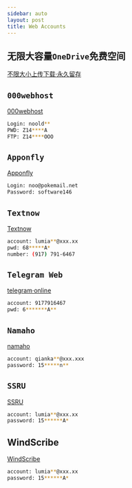 ```yaml
---
sidebar: auto
layout: post
title: Web Accounts
---
```


## 无限大容量`OneDrive`免费空间

[不限大小上传下载·永久留存](https://xbsfcursotamandareg12br-my.sharepoint.com/:f:/g/personal/box_mail_hrka_net/EoBafrImmDFHt4cFhUzH3DEB7GoJmbCgtGSFwq4k0t3Q0g)


## `000webhost`

[000webhost](http://files.000webhost.com)

```bash
Login: noold**
PWD: Z14****A
FTP: Z14****OOO
```


## `Apponfly`

[Apponfly](https://www.apponfly.com/)

```bash
Login: noo@pokemail.net 
Password: software146
```


## `Textnow`

[Textnow](https://www.textnow.com)

```bash
account: lumia**@xxx.xx
pwd: 68*****A*
number: (917) 791-6467
```


## `Telegram Web`

[telegram·online](https://web.telegram.org)

```bash
account: 9177916467
pwd: 6*******A**
```


## `Namaho`

[namaho](http://namaho.org)

```bash
account: qianka**@xxx.xxx
password: 15*****n**
```


## `SSRU`

[SSRU](http://www.ssru.ml/register/13443/QYAFDHNI)

```bash
account: lumia**@xxx.xx
password: 15******A*
```

## WindScribe

[WindScribe](https://windscribe.com/?friend=msj8dr01)

```bash
account: lumia**@xxx.xx
password: 15******A*
```